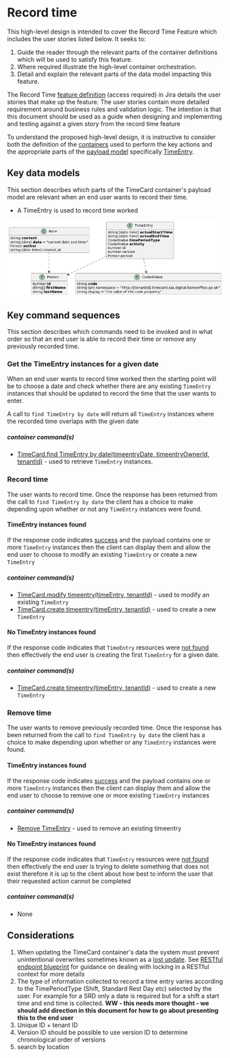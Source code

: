 # Record time

This high-level design is intended to cover the Record Time Feature which includes the user stories listed below. It seeks to:

1.  Guide the reader through the relevant parts of the container definitions which will be used to satisfy this feature.
2.  Where required illustrate the high-level container orchestration.
3.  Detail and explain the relevant parts of the data model impacting this feature.

The Record Time [feature definition](https://collaboration.homeoffice.gov.uk/jira/browse/EAHW-925) (access required) in Jira details the user stories that make up the feature. The user stories contain more detailed requirement around business rules and validation logic. The intention is that this document should be used as a guide when designing and implementing and testing against a given story from the record time feature

To understand the proposed high-level design, it is instructive to consider both the definition of the [containers](../../container-definition.md) used to perform the key actions and the appropriate parts of the [payload model](../../payload.md) specifically [TimeEntry](../../payload.md#timeentry).

## Key data models

This section describes which parts of the TimeCard container's payload model are relevant when an end user wants to record their time.
- A TimeEntry is used to record time worked

![](../../images/payload-model.png)

## Key command sequences
This section describes which commands need to be invoked and in what order so that an end user is able to record their time or remove any previously recorded time.

### Get the TimeEntry instances for a given date
When an end user wants to record time worked then the starting point will be to choose a date and check whether there are any existing `TimeEntry` instances that should be updated to record the time that the user wants to enter.

A call to `find TimeEntry by date` will return all `TimeEntry` instances where the recorded time overlaps with the given date

##### container command(s)
- [TimeCard.find TimeEntry by date(timeentryDate, timeentryOwnerId, tenantId)](../../container-definition.md#get-timeentry-by-date) - used to retrieve `TimeEntry` instances. 

### Record time
The user wants to record time. Once the response has been returned from the call to `find TimeEntry by date` the client has a choice to make depending upon whether or not any `TimeEntry` instances were found.

#### TimeEntry instances found
 If the response code indicates [success](https://github.com/UKHomeOffice/callisto-docs/blob/main/blueprints/restful-endpoint.md#handle-success-consistently) and the payload contains one or more `TimeEntry` instances then the client can display them and allow the
end user to choose to modify an existing `TimeEntry` or create a new `TimeEntry`

##### container command(s)
- [TimeCard.modify timeentry(timeEntry, tenantId)](../../container-definition.md#modify-timeentry) - used to modify an existing `TimeEntry`
- [TimeCard.create timeentry(timeEntry, tenantId)](../../container-definition.md#create-timeentry) - used to create a new `TimeEntry`


#### No TimeEntry instances found
If the response code indicates that `TimeEntry` resources were [not found](https://github.com/UKHomeOffice/callisto-docs/blob/main/blueprints/restful-endpoint.md#handle-errors-gracefully-and-return-standard-error-codes) then effectively the end user is creating the first `TimeEntry` for a given date. 

##### container command(s)
- [TimeCard.create timeentry(timeEntry, tenantId)](../../container-definition.md#create-timeentry) - used to create a new `TimeEntry`

### Remove time
The user wants to remove previously recorded time. Once the response has been returned from the call to `find TimeEntry by date` the client has a choice to make depending upon whether or any `TimeEntry` instances were found.

#### TimeEntry instances found
 If the response code indicates [success](https://github.com/UKHomeOffice/callisto-docs/blob/main/blueprints/restful-endpoint.md#handle-success-consistently) and the payload contains one or more `TimeEntry` instances then the client can display them and allow the
end user to choose to remove one or more existing `TimeEntry` instances

##### container command(s)
- [Remove TimeEntry](../../container-definition.md#remove-timeentry) - used to remove an existing timeentry

#### No TimeEntry instances found
If the response code indicates that `TimeEntry` resources were [not found](https://github.com/UKHomeOffice/callisto-docs/blob/main/blueprints/restful-endpoint.md#handle-errors-gracefully-and-return-standard-error-codes) then effectively the end user is trying to delete something that does not exist therefore it is up to the client about how best to inform the user that their requested action cannot be completed

##### container command(s)
- None

## Considerations

1.  When updating the TimeCard container's data the system must prevent unintentional overwrites sometimes known as a [lost update](https://www.w3.org/1999/04/Editing/#3.1).  See [RESTful endpoint blueprint](https://github.com/UKHomeOffice/callisto-docs/blob/main/blueprints/restful-endpoint.md#managing-resource-contention) for guidance on dealing with locking in a RESTful context for more details
2.  The type of information collected to record a time entry varies according to the TimePeriodType (Shift, Standard Rest Day etc) selected by the user. For example for a SRD only a date is required but for a shift a start time and end time is collected. **WW - this needs more thought - we should add direction in this document for how to go about presenting this to the end user**
3. Unique ID + tenant ID
4. Version ID  should be possible to use version ID to determine chronological order of versions
5. search by location



